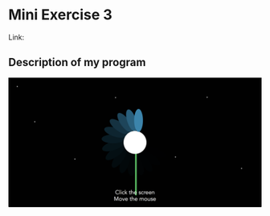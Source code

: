 # Mini Exercise 3

Link: 

## Description of my program 

![alt text](mini_ex3.png "beskrivelse af billede")
